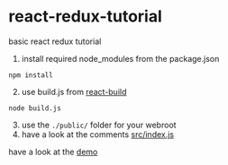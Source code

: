 # react-redux-tutorial
basic react redux tutorial



1. install required node_modules from the package.json

`npm install`

2. use build.js from [react-build](https://github.com/di3/react-build)

`node build.js`

3. use the `./public/` folder for your webroot
4. have a look at the comments [src/index.js](https://github.com/di3/react-redux-tutorial/blob/master/src/index.jsx)

have a look at the [demo](https://di3.github.io/react-redux-tutorial/public)
